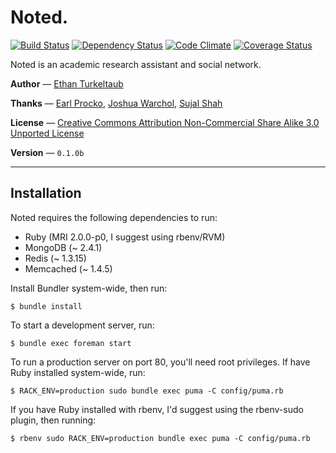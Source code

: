 # Noted.

[![Build Status](https://secure.travis-ci.org/noted/noted.png?branch=master)](https://travis-ci.org/noted/noted) [![Dependency Status](https://gemnasium.com/noted/noted.png)](https://gemnasium.com/noted/noted) [![Code Climate](https://codeclimate.com/github/noted/noted.png)](https://codeclimate.com/github/noted/noted) [![Coverage Status](https://coveralls.io/repos/noted/noted/badge.png?branch=master)](https://coveralls.io/r/noted/noted)

Noted is an academic research assistant and social network.

**Author** &mdash; [Ethan Turkeltaub](http://ethnt.me)

**Thanks** &mdash; [Earl Procko](http://is.gd/pIAqSy), [Joshua Warchol](https://github.com/jwarchol), [Sujal Shah](https://github.com/sujal)

**License** &mdash; [Creative Commons Attribution Non-Commercial Share Alike 3.0 Unported License ](http://creativecommons.org/licenses/by-nc-sa/3.0/)

**Version** &mdash; `0.1.0b`

<hr />

## Installation

Noted requires the following dependencies to run:

* Ruby (MRI 2.0.0-p0, I suggest using rbenv/RVM)
* MongoDB (~ 2.4.1)
* Redis (~ 1.3.15)
* Memcached (~ 1.4.5)

Install Bundler system-wide, then run:

```
$ bundle install
```

To start a development server, run:

```
$ bundle exec foreman start
```

To run a production server on port 80, you'll need root privileges. If have Ruby installed system-wide, run:

```
$ RACK_ENV=production sudo bundle exec puma -C config/puma.rb
```

If you have Ruby installed with rbenv, I'd suggest using the rbenv-sudo plugin, then running:

```
$ rbenv sudo RACK_ENV=production bundle exec puma -C config/puma.rb
```
